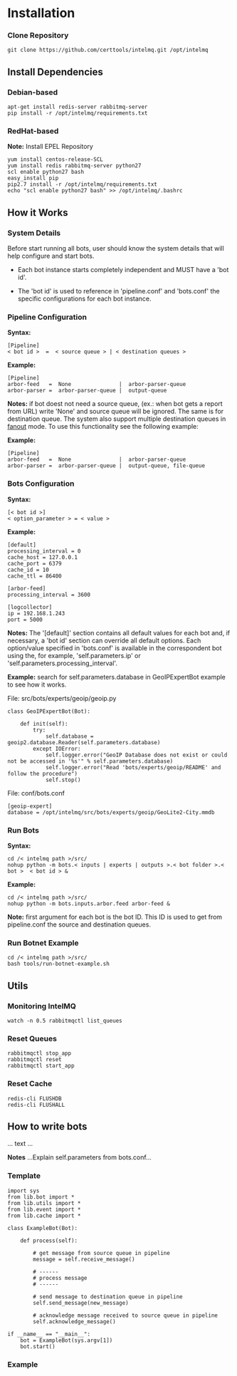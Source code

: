 # Installation

### Clone Repository
```
git clone https://github.com/certtools/intelmq.git /opt/intelmq
```

## Install Dependencies

### Debian-based
```
apt-get install redis-server rabbitmq-server
pip install -r /opt/intelmq/requirements.txt
```

### RedHat-based

**Note:** Install EPEL Repository
```
yum install centos-release-SCL
yum install redis rabbitmq-server python27
scl enable python27 bash
easy_install pip
pip2.7 install -r /opt/intelmq/requirements.txt
echo "scl enable python27 bash" >> /opt/intelmq/.bashrc
```

## How it Works

### System Details
Before start running all bots, user should know the system details that will help configure and start bots.

* Each bot instance starts completely independent and MUST have a 'bot id'.

* The 'bot id' is used to reference in 'pipeline.conf' and 'bots.conf' the specific configurations for each bot instance.


### Pipeline Configuration

**Syntax:**
```
[Pipeline]
< bot id >  =  < source queue > | < destination queues >
```

**Example:**
```
[Pipeline]
arbor-feed   =  None               |  arbor-parser-queue
arbor-parser =  arbor-parser-queue |  output-queue
```

**Notes:** if bot doest not need a source queue, (ex.: when bot gets a report from URL) write 'None' and source queue will be ignored. The same is for destination queue. The system also support multiple destination queues in [fanout](https://www.rabbitmq.com/tutorials/amqp-concepts.html) mode. To use this functionality see the following example:

**Example:**
```
[Pipeline]
arbor-feed   =  None               |  arbor-parser-queue
arbor-parser =  arbor-parser-queue |  output-queue, file-queue
```


### Bots Configuration

**Syntax:**
```
[< bot id >]
< option_parameter > = < value >
```

**Example:**
```
[default]
processing_interval = 0
cache_host = 127.0.0.1
cache_port = 6379
cache_id = 10
cache_ttl = 86400

[arbor-feed]
processing_interval = 3600

[logcollector]
ip = 192.168.1.243
port = 5000
```

**Notes:** The '[default]' section contains all default values for each bot and, if necessary, a 'bot id' section can override all default options. Each option/value specified in 'bots.conf' is available in the correspondent bot using the, for example, 'self.parameters.ip' or 'self.parameters.processing_interval'.

**Example:** search for self.parameters.database in GeoIPExpertBot example to see how it works.

File: src/bots/experts/geoip/geoip.py
```
class GeoIPExpertBot(Bot):

    def init(self):
        try:
            self.database = geoip2.database.Reader(self.parameters.database)
        except IOError:
            self.logger.error("GeoIP Database does not exist or could not be accessed in '%s'" % self.parameters.database)
            self.logger.error("Read 'bots/experts/geoip/README' and follow the procedure")
            self.stop()
```

File: conf/bots.conf
```
[geoip-expert]
database = /opt/intelmq/src/bots/experts/geoip/GeoLite2-City.mmdb
```



### Run Bots

**Syntax:**

```
cd /< intelmq path >/src/
nohup python -m bots.< inputs | experts | outputs >.< bot folder >.< bot >  < bot id > &
```

**Example:**

```
cd /< intelmq path >/src/
nohup python -m bots.inputs.arbor.feed arbor-feed &
```

**Note:** first argument for each bot is the bot ID. This ID is used to get from pipeline.conf the source and destination queues.


### Run Botnet Example

```
cd /< intelmq path >/src/
bash tools/run-botnet-example.sh
```


## Utils

### Monitoring IntelMQ

```
watch -n 0.5 rabbitmqctl list_queues
```

### Reset Queues

```
rabbitmqctl stop_app
rabbitmqctl reset
rabbitmqctl start_app
```

### Reset Cache
```
redis-cli FLUSHDB
redis-cli FLUSHALL
```




## How to write bots

... text ...

**Notes**
...Explain self.parameters from bots.conf...

### Template

```
import sys
from lib.bot import *
from lib.utils import *
from lib.event import *
from lib.cache import *

class ExampleBot(Bot):

    def process(self):
        
        # get message from source queue in pipeline
        message = self.receive_message()

        # ------
        # process message
        # ------
                
        # send message to destination queue in pipeline
        self.send_message(new_message)

        # acknowledge message received to source queue in pipeline
        self.acknowledge_message()

if __name__ == "__main__":
    bot = ExampleBot(sys.argv[1])
    bot.start()
```

### Example

<description>
